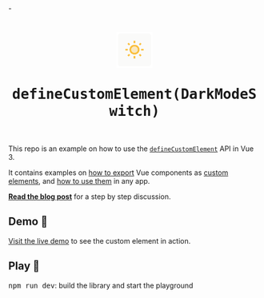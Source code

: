 [defineCustomElement]: https://v3.vuejs.org/guide/web-components.html#definecustomelement
[custom elements]: https://developer.mozilla.org/en-US/docs/Web/Web_Components/Using_custom_elements
[demo]: https://vue-custom-element-example.netlify.app
[how to export]: https://github.com/ElMassimo/vue-custom-element-example/tree/main/package
[how to use them]: https://github.com/ElMassimo/vue-custom-element-example/tree/main/playground
[blog]: https://maximomussini.com/posts/vue-custom-elements/
-
<h1 align='center'>
  <p align='center'>
    <img src='https://github.com/ElMassimo/vue-custom-element-example/blob/main/example.png' alt='Example' height="72"/>
  </p>
  <samp>defineCustomElement(DarkModeSwitch)</samp>
</h1>

<br>

This repo is an example on how to use the [`defineCustomElement`][defineCustomElement] API in Vue 3.

It contains examples on [how to export] Vue components as [custom elements], and [how to use them] in any app.

[__Read the blog post__][blog] for a step by step discussion.

## Demo 🚀

[Visit the live demo][demo] to see the custom element in action.

## Play 🎸 

<kbd>npm run dev</kbd>: build the library and start the playground
